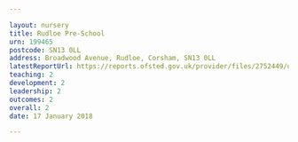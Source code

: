 ```yaml
---

layout: nursery
title: Rudloe Pre-School
urn: 199465
postcode: SN13 0LL
address: Broadwood Avenue, Rudloe, Corsham, SN13 0LL
latestReportUrl: https://reports.ofsted.gov.uk/provider/files/2752449/urn/199465.pdf
teaching: 2
development: 2
leadership: 2
outcomes: 2
overall: 2
date: 17 January 2018

---
```

